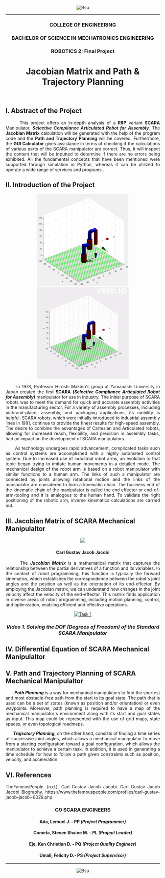 <p align="center">
  <img src=https://github.com/limwelwel/ROBOTICS-2-PICTURES-AND-GIF/blob/44a768492060b21e114aa6e205f7cb09aa34ecfa/bsu%20header.png alt=Bsu style="height: 200px;">
  <hr>
<h3 align="center">COLLEGE OF ENGINEERING</h3>
<h3 align="center">BACHELOR OF SCIENCE IN MECHATRONICS ENGINEERING</h3>
<h3 align="center">ROBOTICS 2: Final Project</h3>
<h1 align="center"> Jacobian Matrix and Path & Trajectory Planning </h1> 
<br>

## I. Abstract of the Project
<p align="justify"> 
&nbsp;&nbsp;&nbsp;&nbsp;&nbsp;&nbsp;This project offers an in-depth analysis of a <b>RRP</b> variant <b>SCARA</b> Manipulator, <b><i>Selective Compliance Articulated Robot for Assembly</i></b>. The <b>Jacobian Matrix</b> calculation will be generated with the help of the program code and the <b>Path and Trajectory Planning</b> will be covered. Furthermore, the <b>GUI Calculator</b> gives assistance in terms of checking if the calculations of various parts of the SCARA manipulator are correct. Thus, it will inspect the content that will be inputted to determine if there are no errors being exhibited. All the fundamental concepts that have been mentioned were supported through simulation in Python, whereas it can be utilized to operate a wide range of services and programs..</p>

## II. Introduction of the Project
<p align="center">
<img src="https://github.com/limwelwel/DRAFT/blob/886150416b7f3f652f653c6c94ded8c8a9af1dfc/scara.png"  height="300px"/> <img src="https://github.com/limwelwel/DRAFT/blob/886150416b7f3f652f653c6c94ded8c8a9af1dfc/scara.gif" height="300px"/>

<p align="justify"> 
&nbsp;&nbsp;&nbsp;&nbsp;&nbsp;&nbsp;In 1978, Professor Hiroshi Makino's group at Yamanashi University in Japan created the first <b>SCARA</b> <b><i>(Selective Compliance Articulated Robot for Assembly)</i></b> manipulator for use in industry. The initial purpose of SCARA robots was to meet the demand for quick and accurate assembly activities in the manufacturing sector. For a variety of assembly processes, including pick-and-place, assembly, and packaging applications, its mobility is helpful. SCARA robots, which were initially introduced to industrial assembly lines in 1981, continue to provide the finest results for high-speed assembly. The desire to combine the advantages of Cartesian and Articulated robots, allowing for increased reach, flexibility, and precision in assembly tasks, had an impact on the development of SCARA manipulators.
  <p align="justify"> 
&nbsp;&nbsp;&nbsp;&nbsp;&nbsp;&nbsp;As technology undergoes rapid advancement, complicated tasks such as control systems are accomplished with a highly automated control system. Due to increased use of industrial robot arms, an evolution to that topic began trying to imitate human movements in a detailed mode. The mechanical design of the robot arm is based on a robot manipulator with similar functions to a human arm. The links of such a manipulator are connected by joints allowing rotational motion and the links of the manipulator are considered to form a kinematic chain. The business end of the kinematic chain of the manipulator is called the end effector or end-of-arm-tooling and it is analogous to the human hand. To validate the right positioning of the robotic arm, inverse kinematics calculations are carried out.

## III. Jacobian Matrix of SCARA Mechanical Manipulaltor
<p align="center"><img src="https://github.com/limwelwel/ROBOTICS-2-PICTURES-AND-GIF/blob/997852d02716c1a5c075a7d8b32b30ed78079f10/Final/Jacobi.png"  height="150px"/>
<h4 align="center"> <b>Carl Gustav Jacob Jacobi</b> </h4>
<p align="justify"> 
&nbsp;&nbsp;&nbsp;&nbsp;&nbsp;&nbsp;The <b><i>Jacobian Matrix</i></b> is a mathematical matrix that captures the relationship between the partial derivatives of a function and its variables. In the context of robot programming, this function is typically the forward kinematics, which establishes the correspondence between the robot's joint angles and the position as well as the orientation of its end-effector. By employing the Jacobian matrix, we can understand how changes in the joint velocity affect the velocity of the end-effector. This matrix finds application in diverse areas of robot programming, including motion planning, control, and optimization, enabling efficient and effective operations. 

<p align="center">
  <a href="...."><img alt="Task 1" title="Task 1" src="..."height="400px"/></a>
<h3 align="center"> <b><i>Video 1. Solving the DOF (Degrees of Freedom) of the Standard SCARA Manipulator</i></b> </h3> 
 
## IV. Differential Equation of SCARA Mechanical Manipulaltor
<p align="justify"> 

## V. Path and Trajectory Planning of SCARA Mechanical Manipulaltor
<p align="justify"> 
&nbsp;&nbsp;&nbsp;&nbsp;&nbsp;&nbsp; <b><i>Path Planning</i></b> is a way for mechanical manipulators to find the shortest and most obstacle-free path from the start to its goal state. The path that is used can be a set of states (known as position and/or orientation) or even waypoints. Moreover, path planning is required to have a map of the mechanical manipulator's environment along with its start and goal states as input. This map could be represented with the use of grid maps, state spaces, or even topological roadmaps.
<p align="justify"> 
&nbsp;&nbsp;&nbsp;&nbsp;&nbsp;&nbsp;<b><i>Trajectory Planning</i></b>, on the other hand, consists of finding a time series of successive joint angles, which allows a mechanical manipulator to move from a starting configuration toward a goal configuration, which allows the manipulator to achieve a certain task. In addition, it is used in generating a time schedule for how to follow a path given constraints such as position, velocity, and acceleration.

## VI. References
<p align="justify"> 
TheFamousPeople. (n.d.). Carl Gustav Jacob Jacobi. Carl Gustav Jacob Jacobi Biography. https://www.thefamouspeople.com/profiles/carl-gustav-jacob-jacobi-6029.php

<h3 align="center">G9 SCARA ENGINEERS</h3>

<h4 align="center">Ada, Lemuel J. - PP <i>(Project Programmer)</i></h4>
<h4 align="center">Cometa, Steven Shaine M. - PL <i>(Project Leader)</i></h4>
<h4 align="center">Eje, Ken Christian D. - PQ <i>(Project Quality Engineer)</i></h4>
<h4 align="center">Umali, Felicity D.- PS <i>(Project Supervisor)</i></h4>

<hr>
<p align="center">
  <img src=https://github.com/limwelwel/ROBOTICS-2-PICTURES-AND-GIF/blob/44a768492060b21e114aa6e205f7cb09aa34ecfa/bsu%20footer.png alt=Bsu style="height: 200px;">
